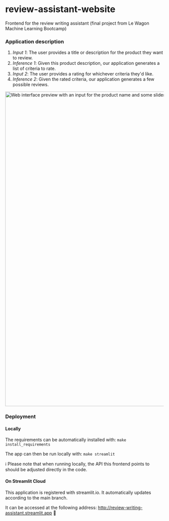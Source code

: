 # review-assistant-website
Frontend for the review writing assistant (final project from Le Wagon Machine Learning Bootcamp)

### Application description

1. _Input 1_: The user provides a title or description for the product they want to review.
2. _Inference 1_: Given this product description, our application generates a list of criteria to rate.
3. _Input 2_: The user provides a rating for whichever criteria they'd like.
4. _Inference 2_: Given the rated criteria, our application generates a few possible reviews.

<img width="1001" alt="Web interface preview with an input for the product name and some sliders to provide ratings" src="https://github.com/jo25425/review-assistant-website/assets/1435192/068102af-fe40-472b-8417-6ad28cf9983a">

### Deployment

#### Locally

The requirements can be automatically installed with:
`make install_requirements`

The app can then be run locally with:
`make streamlit`

ℹ️ Please note that when running locally, the API this frontend points to should be adjusted directly in the code.

#### On Streamlit Cloud 

This application is registered with streamlit.io. It automatically updates according to the main branch.

It can be accessed at the following address: http://review-writing-assistant.streamlit.app 🚀

